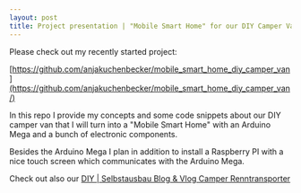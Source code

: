 ```yaml
---
layout: post
title: Project presentation | "Mobile Smart Home" for our DIY Camper Van
---
```


Please check out my recently started project:

[https://github.com/anjakuchenbecker/mobile_smart_home_diy_camper_van](https://github.com/anjakuchenbecker/mobile_smart_home_diy_camper_van/)

In this repo I provide my concepts and some code snippets about our DIY camper van that I will turn into a "Mobile Smart Home" with an Arduino Mega and a bunch of electronic components.

Besides the Arduino Mega I plan in addition to install a Raspberry PI with a nice touch screen which communicates with the Arduino Mega.

Check out also our [DIY | Selbstausbau Blog & Vlog Camper Renntransporter](https://trackdates.de/howto/renntransporter/)
